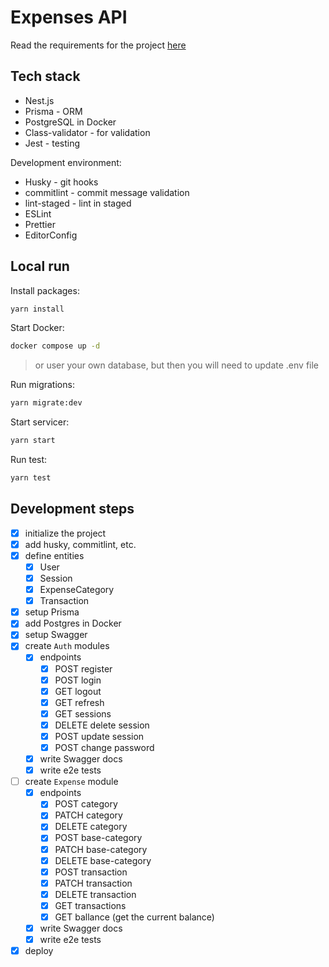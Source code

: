 # Expenses API

Read the requirements for the project [here](./Requirements.md)

## Tech stack

- Nest.js
- Prisma - ORM
- PostgreSQL in Docker
- Class-validator - for validation
- Jest - testing

Development environment:

- Husky - git hooks
- commitlint - commit message validation
- lint-staged - lint in staged
- ESLint
- Prettier
- EditorConfig

## Local run

Install packages:

```sh
yarn install
```

Start Docker:

```sh
docker compose up -d
```

> or user your own database, but then you will need to update .env file

Run migrations:

```sh
yarn migrate:dev
```

Start servicer:

```sh
yarn start
```

Run test:

```sh
yarn test
```

## Development steps

- [x] initialize the project
- [x] add husky, commitlint, etc.
- [x] define entities
  - [x] User
  - [x] Session
  - [x] ExpenseCategory
  - [x] Transaction
- [x] setup Prisma
- [x] add Postgres in Docker
- [x] setup Swagger
- [x] create `Auth` modules
  - [x] endpoints
    - [x] POST register
    - [x] POST login
    - [x] GET logout
    - [x] GET refresh
    - [x] GET sessions
    - [x] DELETE delete session
    - [x] POST update session
    - [x] POST change password
  - [x] write Swagger docs
  - [x] write e2e tests
- [ ] create `Expense` module
  - [x] endpoints
    - [x] POST category
    - [x] PATCH category
    - [x] DELETE category
    - [x] POST base-category
    - [x] PATCH base-category
    - [x] DELETE base-category
    - [x] POST transaction
    - [x] PATCH transaction
    - [x] DELETE transaction
    - [x] GET transactions
    - [x] GET ballance (get the current balance)
  - [x] write Swagger docs
  - [x] write e2e tests
- [x] deploy
